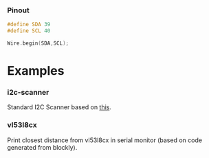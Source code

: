 ### Pinout
```cpp
#define SDA 39
#define SCL 40

Wire.begin(SDA,SCL);
```

# Examples
### i2c-scanner
Standard I2C Scanner based on [this](https://playground.arduino.cc/Main/I2cScanner/).

### vl53l8cx
Print closest distance from vl53l8cx in serial monitor (based on code generated from blockly).